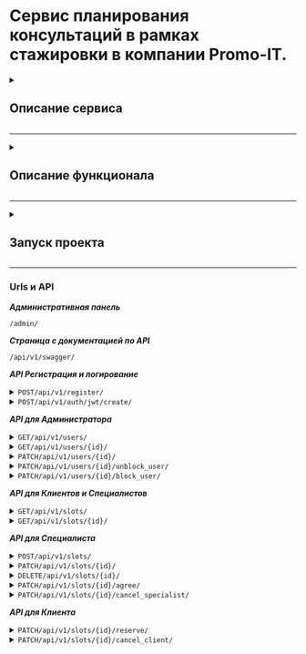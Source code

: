 # Сервис планирования консультаций в рамках стажировки в компании Promo-IT.

<details>
<summary>

## Описание сервиса
</summary>
Backend приложение, которое позволяет Клиентам планировать консультации с различными Специалистами.

</details>

---
<details>
<summary>

## Описание функционала
</summary>

1) Регистрация в роли Клиента или Специалиста;
2) Специалисты могут:
* просматривать своё расписание;
* соглашаться или отказываться на консультацию, что зарезервировал Клиент, при этому приходит уведомление на эл. почту Клиента;
* создавать слоты консультаций, причём нельзя создать слот с одинаковыми специалистами и датами начала - окончания.
3) Клиенты могут:
* выбирать свободный слот для консультации;
* до того как Специалист согласовал консультацию, Клиент может отказаться от консультации и написать комментарий, при этому приходит уведомление на эл. почту Специалисту;
* видеть только зарезервированные собой и свободные консультации;
4) Администраторы могу:
* заблокировать или разблокировать пользователя;
* получить список всех пользователей;
* редактировать данные пользователей.

</details>

---
<details>
<summary>

## Запуск проекта
</summary>

### 1. Клонирование репозиторий
```bash
git clone https://github.com/Hashtagich/Consultation_planner.git
```

### 2. Установка переменных окружения
***В корен проекта заполняем файл template.db.env и переименовываем его в db.env или просто создаём файл db.env и заполняем его***
```bash
POSTGRES_DB=Например, db
POSTGRES_USER=Например, db
POSTGRES_PASSWORD=Например, db
```

***В папке backend заполняем файл template.env и переименовываем его в .env или просто создаём файл .env и заполняем его***
 ```bash
 SECRET_KEY='Ваш секретный ключ проекта'
 DEBUG=Булевое значение True или False
 ALLOWED_HOSTS='Разрешенные хосты'
 LANGUAGE_CODE='Язык, например, ru'
 TIME_ZONE='Временная зона, например, UTC'

 DB_NAME='Имя Базы данных (БД), например, db'
 DB_LOGIN='Логин БД, например, db'
 DB_PASS='Пароль БД, например, db'
 DB_HOST='Хост БД, например, db'
 DB_PORT='Порт БД, например, 5432'
 
 EMAIL_BACKEND='Сервис для почты, например, django.core.mail.backends.smtp.EmailBackend'
 EMAIL_HOST='Хост почты, например для gmail smtp.gmail.com или smtp.mail.ru для mail'
 EMAIL_PORT=Порт почты, например, 587
 DEFAULT_FROM_EMAIL='Почта с которой будет отправлять письма youremail@gmail.com если выбрали smtp.gmail.com'
 EMAIL_USE_TLS=Булевое значение True или False причём EMAIL_USE_TLS не равен EMAIL_USE_SSL
 EMAIL_USE_SSL=Булевое значение True или False причём EMAIL_USE_TLS не равен EMAIL_USE_SSL
 EMAIL_HOST_PASSWORD='Пароль для внешнего приложения для доступа к почте, подробнее тут https://help.mail.ru/mail/security/protection/external/'
 NOTIFICATION_EMAIL='Перечень почт куда будут отправлять письма, пишите через пробел, можно указать одну'

 CELERY_BROKER_URL='URL-адрес брокера сообщений, например,redis://localhost:6379'
 CELERY_RESULT_BACKEND='Место хранения результатов выполнения задач, например,redis://localhost:6379'
 CELERY_ACCEPT_CONTENT='Список форматов, которые Celery будет принимать в качестве контента для задач, например,application/json'
 CELERY_TASK_SERIALIZER='Сериализатор, который будет использоваться для сериализации задач перед их отправкой, например,json'
 CELERY_RESULT_SERIALIZER='Сериализатор, который будет использоваться для сериализации результатов задач, например,json'
 ```

### 3. Сборка и запуск контейнеров
```bash
docker-compose up --build -d
```

### 4. Инициализация БД (Создание ролей для пользователей)
```bash
docker-compose exec web python manage.py initialize_db
```

### 5. Создание суперпользователя. Для роли Администратора указать id роли 1.
```bash
docker-compose exec web python manage.py createsuperuser
```

</details>

___

### Urls и API

***Административная панель***

<code>/admin/</code>

***Страница с документацией по API***

<code>/api/v1/swagger/</code>

***API Регистрация и логирование***
<details>
<summary><code>POST/api/v1/register/</code></summary>

*Регистрация пользователя. Необходимо ввести фамилию, имя, отчество, роль, почту и пароль. Пароль должен быть не менее 8 символов и содержать минимум одну строчную латинскую букву и цифры.*

```
{
  "first_name": "string",
  "last_name": "string",
  "middle_name": "string",
  "email": "user@example.com",
  "role": 0,
  "password": "string"
}
```

</details>
<details>
<summary><code>POST/api/v1/auth/jwt/create/</code></summary>

*Логирование пользователя и генерация токена. Необходимо ввести почту и пароль пользователя.*

```
{
  "email": "string",
  "password": "string"
}
```

</details>

***API для Администратора***
<details>
<summary><code>GET/api/v1/users/</code></summary>

*Получение списка всех пользователей*
```
[
  {
    "id": 0,
    "first_name": "string",
    "last_name": "string",
    "middle_name": "string",
    "role": "",
    "phone": "string",
    "email": "user@example.com",
    "is_staff": true,
    "is_active": true,
    "is_blocked": true
  }
]
```
</details>
<details>
<summary><code>GET/api/v1/users/{id}/</code></summary>

*Получение информации о пользователе через его id*

```
{
  "id": 0,
  "first_name": "string",
  "last_name": "string",
  "middle_name": "string",
  "role": "",
  "phone": "string",
  "email": "user@example.com",
  "is_staff": true,
  "is_active": true,
  "is_blocked": true
}
```

</details>
<details>
<summary><code>PATCH/api/v1/users/{id}/</code></summary>

*Редактирования конкретного пользователя по ID*

```
{
  "first_name": "string",
  "last_name": "string",
  "middle_name": "string",
  "role": 0,
  "is_staff": true,
  "is_active": true,
  "is_blocked": true
}
```

</details>
<details>
<summary><code>PATCH/api/v1/users/{id}/unblock_user/</code></summary>

*Разблокировка пользователя*

</details>
<details>
<summary><code>PATCH/api/v1/users/{id}/block_user/</code></summary>

*Блокировка пользователя*

</details>


***API для Клиентов и Специалистов***
<details>
<summary><code>GET/api/v1/slots/</code></summary>

*Получение всех слотов, для каждой роли свои слоты, сортировка по статусам*

```
[
  {
    "specialist": 0,
    "start_time": "2024-10-08T17:41:48.229Z",
    "end_time": "2024-10-08T17:41:48.229Z",
    "context": "string",
    "cost": "35.",
    "status": "free",
    "client": 0
  }
]
```

</details>
<details>
<summary><code>GET/api/v1/slots/{id}/</code></summary>

*Получение слота по id, для каждой роли свой слот, сортировка по статусу*

```
{
  "specialist": 0,
  "start_time": "2024-10-08T17:42:00.697Z",
  "end_time": "2024-10-08T17:42:00.697Z",
  "context": "string",
  "cost": "295",
  "status": "free",
  "client": 0
}
```

</details>

***API для Специалиста***

<details>
<summary><code>POST/api/v1/slots/</code></summary>

*Создание слота*

```
{
  "start_time": "2024-10-08T17:11:51.489Z",
  "end_time": "2024-10-08T17:11:51.489Z",
  "context": "string",
  "cost": "93"
}
```

</details>
<details>
<summary><code>PATCH/api/v1/slots/{id}/</code></summary>

*Редактирование слота*

```
{
  "start_time": "2024-10-08T17:29:06.627Z",
  "end_time": "2024-10-08T17:29:06.627Z",
  "context": "string",
  "cost": "-719"
}
```

</details>
<details>
<summary><code>DELETE/api/v1/slots/{id}/</code></summary>

*Удаление слота*

</details>
<details>
<summary><code>PATCH/api/v1/slots/{id}/agree/</code></summary>

*Согласование слота, который зарезервировал Клиент, Специалистом и отправка письма-уведомления Клиенту*
</details>
<details>
<summary><code>PATCH/api/v1/slots/{id}/cancel_specialist/</code></summary>

*Отказ в согласовании слота, который зарезервировал Клиент, Специалистом и отправка письма-уведомления Клиенту*

</details>

***API для Клиента***
<details>
<summary><code>PATCH/api/v1/slots/{id}/reserve/</code></summary>

*Резервирование слота Клиентом*

</details>
<details>
<summary><code>PATCH/api/v1/slots/{id}/cancel_client/</code></summary>

*Отмена резервирования слота Клиентом и написание комментария*

```
{
    "comment": {
        "reason":"got sick"
    }
}
```

</details>
